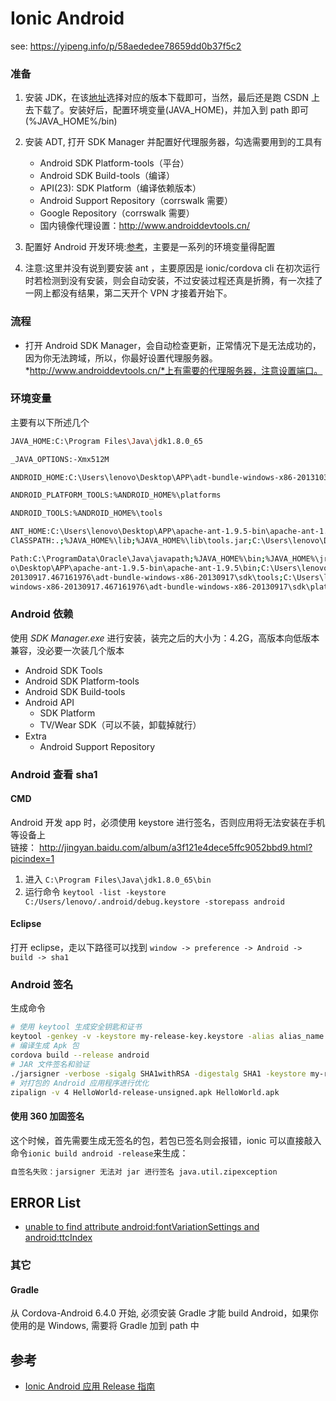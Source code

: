 # Ionic Android

see: https://yipeng.info/p/58aededee78659dd0b37f5c2

### 准备

1. 安装 JDK，在该[地址](http://www.oracle.com/technetwork/java/javase/downloads/jdk8-downloads-2133151.html)选择对应的版本下载即可，当然，最后还是跑 CSDN 上去下载了。安装好后，配置环境变量(JAVA_HOME)，并加入到 path 即可(%JAVA_HOME%/bin)

2. 安装 ADT, 打开 SDK Manager 并配置好代理服务器，勾选需要用到的工具有

   - Android SDK Platform-tools（平台）
   - Android SDK Build-tools（编译）
   - API(23): SDK Platform（编译依赖版本）
   - Android Support Repository（corrswalk 需要）
   - Google Repository（corrswalk 需要）
   - 国内镜像代理设置：http://www.androiddevtools.cn/

3. 配置好 Android 开发环境:[参考](http://www.cnblogs.com/zoupeiyang/p/4034517.html)，主要是一系列的环境变量得配置
4. 注意:这里并没有说到要安装 ant ，主要原因是 ionic/cordova cli 在初次运行时若检测到没有安装，则会自动安装，不过安装过程还真是折腾，有一次挂了一网上都没有结果，第二天开个 VPN 才接着开始下。

### 流程

- 打开 Android SDK Manager，会自动检查更新，正常情况下是无法成功的，因为你无法跨域，所以，你最好设置代理服务器。*http://www.androiddevtools.cn/*上有需要的代理服务器，注意设置端口。

### 环境变量

主要有以下所述几个

```bash
JAVA_HOME:C:\Program Files\Java\jdk1.8.0_65

_JAVA_OPTIONS:-Xmx512M

ANDROID_HOME:C:\Users\lenovo\Desktop\APP\adt-bundle-windows-x86-20131030\sdk

ANDROID_PLATFORM_TOOLS:%ANDROID_HOME%\platforms

ANDROID_TOOLS:%ANDROID_HOME%\tools

ANT_HOME:C:\Users\lenovo\Desktop\APP\apache-ant-1.9.5-bin\apache-ant-1.9.5
ClASSPATH:.;%JAVA_HOME%\lib;%JAVA_HOME%\lib\tools.jar;C:\Users\lenovo\Desktop\APP\apache-ant-1.9.5-bin\apache-ant-1.9.5\lib

Path:C:\ProgramData\Oracle\Java\javapath;%JAVA_HOME%\bin;%JAVA_HOME%\jre\bin;%ANDROID_HOME%;C:\Users\lenov
o\Desktop\APP\apache-ant-1.9.5-bin\apache-ant-1.9.5\bin;C:\Users\lenovo\Desktop\APP\adt-bundle-windows-x86-
20130917.467161976\adt-bundle-windows-x86-20130917\sdk\tools;C:\Users\lenovo\Desktop\APP\adt-bundle-
windows-x86-20130917.467161976\adt-bundle-windows-x86-20130917\sdk\platform-tools;

```

### Android 依赖

使用 _SDK Manager.exe_ 进行安装，装完之后的大小为：4.2G，高版本向低版本兼容，没必要一次装几个版本

- Android SDK Tools
- Android SDK Platform-tools
- Android SDK Build-tools
- Android API
  - SDK Platform
  - TV/Wear SDK（可以不装，卸载掉就行）
- Extra
  - Android Support Repository

### Android 查看 sha1

#### CMD

Android 开发 app 时，必须使用 keystore 进行签名，否则应用将无法安装在手机等设备上  
链接： http://jingyan.baidu.com/album/a3f121e4dece5ffc9052bbd9.html?picindex=1

1. 进入 `C:\Program Files\Java\jdk1.8.0_65\bin`
2. 运行命令 `keytool -list -keystore C:/Users/lenovo/.android/debug.keystore -storepass android`

#### Eclipse

打开 eclipse，走以下路径可以找到
`window -> preference -> Android -> build -> sha1`

### Android 签名

生成命令

```bash
# 使用 keytool 生成安全钥匙和证书
keytool -genkey -v -keystore my-release-key.keystore -alias alias_name -keyalg RSA -keysize 2048 -validity 10000
# 编译生成 Apk 包
cordova build --release android
# JAR 文件签名和验证
./jarsigner -verbose -sigalg SHA1withRSA -digestalg SHA1 -keystore my-release-key.keystore android-release-unsigned.apk efos_key
# 对打包的 Android 应用程序进行优化
zipalign -v 4 HelloWorld-release-unsigned.apk HelloWorld.apk

```

#### 使用 360 加固签名

这个时候，首先需要生成无签名的包，若包已签名则会报错，ionic 可以直接敲入命令`ionic build android -release`来生成：

```bash
自签名失败：jarsigner 无法对 jar 进行签名 java.util.zipexception
```

## ERROR List

- [unable to find attribute android:fontVariationSettings and android:ttcIndex](https://stackoverflow.com/questions/49162538/running-cordova-build-android-unable-to-find-attribute-androidfontvariation)

### 其它

#### Gradle

从 Cordova-Android 6.4.0 开始, 必须安装 Gradle 才能 build Android，如果你使用的是 Windows, 需要将 Gradle 加到 path 中

## 参考

- [Ionic Android 应用 Release 指南](https://segmentfault.com/a/1190000002617037)
